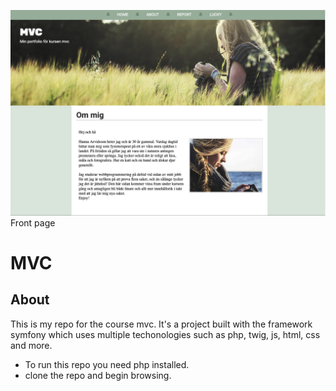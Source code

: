 ![front page](/public/img/home.png)
Front page

MVC
=====

## About
This is my repo for the course mvc.
It's a project built with the framework symfony which uses multiple techonologies such as php, twig, js, html, css and more. 

* To run this repo you need php installed.
* clone the repo and begin browsing.


